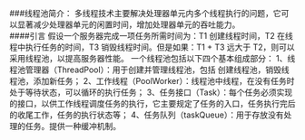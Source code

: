 ###线程池简介：
多线程技术主要解决处理器单元内多个线程执行的问题，它可以显著减少处理器单元的闲置时间，增加处理器单元的吞吐能力。  
####引言
假设一个服务器完成一项任务所需时间为：T1 创建线程时间，T2 在线程中执行任务的时间，T3 销毁线程时间。但是如果：T1 + T3 远大于 T2，则可以采用线程池，以提高服务器性能。
    一个线程池包括以下四个基本组成部分：
    1、线程池管理器（ThreadPool）：用于创建并管理线程池，包括 创建线程池，销毁线程池，添加新任务；
    2、工作线程（PoolWorker）：线程池中线程，在没有任务时处于等待状态，可以循环的执行任务；
    3、任务接口（Task）：每个任务必须实现的接口，以供工作线程调度任务的执行，它主要规定了任务的入口，任务执行完后的收尾工作，任务的执行状态等；
    4、任务队列（taskQueue）：用于存放没有处理的任务。提供一种缓冲机制。